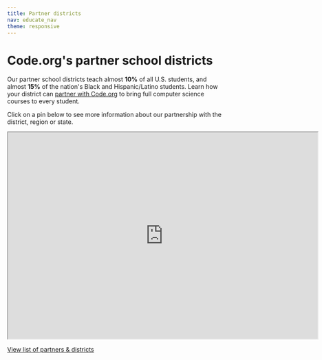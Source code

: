 ```yaml
---
title: Partner districts
nav: educate_nav
theme: responsive
---
```

# Code.org's partner school districts
Our partner school districts teach almost **10%** of all U.S. students, and almost **15%** of the nation's Black and Hispanic/Latino students. Learn how your district can [partner with Code.org](/educate/districts) to bring full computer science courses to every student.

Click on a pin below to see more information about our partnership with the district, region or state.

<iframe src="https://www.google.com/maps/d/embed?mid=zfFUcsP6-miE.ko0tbmjjThUs" width="720" height="480"></iframe>

[View list of partners & districts](https://docs.google.com/spreadsheets/d/1BDzs4k6nbZ87KdRZE62gqO_VpBC1yRSRbolWejGtDnU/edit#gid=0)
